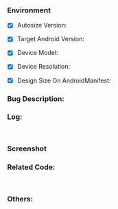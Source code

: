 <!-- 提问前有看 常见 issues  和 历史 issues  吗？也许里面就有答案，节约你我时间！-->
<!-- 请将以下信息尽量提供完整，可以帮助框架维护者更快的定位错误，节约大家的时间，如果提问只有标题，没有提供其他有价值的信息，那你的 issues 有很大几率被直接 close!-->
<!-- Issues 有效周期是一个星期，如果在一个星期内提问者不回复作者以及维护者的消息，或者不积极配合作者以及维护者提供有效信息帮助解决 issues，那作者和维护者有权利将此 issues 当作无效 issues 进行 close 处理，开源社区一定是大家一起维护才能繁荣昌盛，一定不要把自己当作一个消费者去使用开源项目，这样将没有人再愿意为你开源任何项目!-->
### Environment
- [x] Autosize Version: <!-- like: v0.7.0 -->
- [x] Target Android Version: <!-- like: Android 8.0 -->
- [x] Device Model: <!-- like: Nexus 6 -->
- [x] Device Resolution: <!-- like: 1080px * 1920px -->
- [x] Design Size On AndroidManifest: <!-- like: 360dp * 640dp -->


### Bug Description:
<!-- 提问前确定你看过   里面有此框架的原理，看完原理你才能更好的使用本框架-->


### Log:
<!-- 在日志中搜索  找到框架日志复制或截图 -->
```log


```


### Screenshot
<!-- 如果 View 显示有问题，最好提供页面截图-->


### Related Code:
```java
  

```


### Others:
